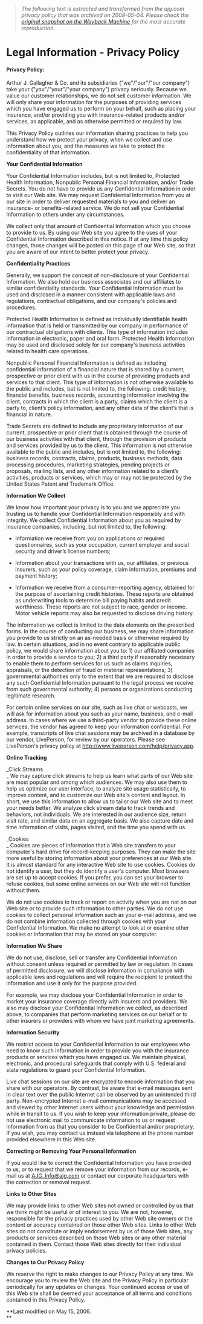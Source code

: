 > *The following text is extracted and transformed from the ajg.com privacy policy that was archived on 2009-05-04. Please check the [original snapshot on the Wayback Machine](https://web.archive.org/web/20090504140154id_/http%3A//www.ajg.com/portal/server.pt%3Fopen%3D514%26objID%3D51526%26parentname%3DCommunityPage%26parentid%3D1%26mode%3D2%26in_hi_userid%3D26148%26cached%3Dtrue) for the most accurate reproduction.*

# Legal Information - Privacy Policy

#### Privacy Policy:

Arthur J. Gallagher & Co. and its subsidiaries ("we"/"our"/"our company") take your ("you"/"your"/"your company") privacy seriously. Because we value our customer relationships, we do not sell customer information. We will only share your information for the purposes of providing services which you have engaged us to perform on your behalf, such as placing your insurance, and/or providing you with insurance-related products and/or services, as applicable, and as otherwise permitted or required by law.

This Privacy Policy outlines our information sharing practices to help you understand how we protect your privacy, when we collect and use information about you, and the measures we take to protect the confidentiality of that information.

 **Your Confidential Information**

Your Confidential Information includes, but is not limited to, Protected Health Information, Nonpublic Personal Financial Information, and/or Trade Secrets. You do not have to provide us any Confidential Information in order to visit our Web site. We may request Confidential Information from you at our site in order to deliver requested materials to you and deliver an insurance- or benefits-related service. We do not sell your Confidential Information to others under any circumstances.

We collect only that amount of Confidential Information which you choose to provide to us. By using our Web site you agree to the uses of your Confidential Information described in this notice. If at any time this policy changes, those changes will be posted on this page of our Web site, so that you are aware of our intent to better protect your privacy.

 **Confidentiality Practices**

Generally, we support the concept of non-disclosure of your Confidential Information. We also hold our business associates and our affiliates to similar confidentiality standards. Your Confidential Information must be used and disclosed in a manner consistent with applicable laws and regulations, contractual obligations, and our company's policies and procedures.

Protected Health Information is defined as individually identifiable health information that is held or transmitted by our company in performance of our contractual obligations with clients. This type of information includes information in electronic, paper and oral form. Protected Health Information may be used and disclosed solely for our company's business activities related to health care operations.

Nonpublic Personal Financial Information is defined as including confidential information of a financial nature that is shared by a current, prospective or prior client with us in the course of providing products and services to that client. This type of information is not otherwise available to the public and includes, but is not limited to, the following: credit history, financial benefits, business records, accounting information involving the client, contracts in which the client is a party, claims which the client is a party to, client’s policy information, and any other data of the client’s that is financial in nature.

Trade Secrets are defined to include any proprietary information of our current, prospective or prior client that is obtained through the course of our business activities with that client, through the provision of products and services provided by us to the client. This information is not otherwise available to the public and includes, but is not limited to, the following: business records, contracts, claims, products, business methods, data processing procedures, marketing strategies, pending projects or proposals, mailing lists, and any other information related to a client’s activities, products or services, which may or may not be protected by the United States Patent and Trademark Office.

 **Information We Collect**

We know how important your privacy is to you and we appreciate you trusting us to handle your Confidential Information responsibly and with integrity. We collect Confidential Information about you as required by insurance companies, including, but not limited to, the following:

  * Information we receive from you on applications or required questionnaires, such as your occupation, current employer and social security and driver’s license numbers;

  * Information about your transactions with us, our affiliates, or previous insurers, such as your policy coverage, claim information, premiums and payment history;

  * Information we receive from a consumer-reporting agency, obtained for the purpose of ascertaining credit histories. These reports are obtained as underwriting tools to determine bill paying habits and credit worthiness. These reports are not subject to race, gender or income. Motor vehicle reports may also be requested to disclose driving history.




The information we collect is limited to the data elements on the prescribed forms. In the course of conducting our business, we may share information you provide to us strictly on an as-needed basis or otherwise required by law. In certain situations, and in no event contrary to applicable public policy, we would share information about you to: 1) our affiliated companies in order to provide a service to you; 2) a third party if reasonably necessary to enable them to perform services for us such as claims inquiries, appraisals, or the detection of fraud or material representations; 3) governmental authorities only to the extent that we are required to disclose any such Confidential Information pursuant to the legal process we receive from such governmental authority; 4) persons or organizations conducting legitimate research.

For certain online services on our site, such as live chat or webcasts, we will ask for information about you such as your name, business, and e-mail address. In cases where we use a third-party vendor to provide these online services, the vendor has agreed to keep your information confidential. For example, transcripts of live chat sessions may be archived in a database by our vendor, LivePerson, for review by our operators. Please see LivePerson's privacy policy at <http://www.liveperson.com/help/privacy.asp>.

 **Online Tracking**

 _Click Streams  
_ We may capture click streams to help us learn what parts of our Web site are most popular and among which audiences. We may also use them to help us optimize our user interface, to analyze site usage statistically, to improve content, and to customize our Web site's content and layout. In short, we use this information to allow us to tailor our Web site and to meet your needs better. We analyze click stream data to track trends and behaviors, not individuals. We are interested in our audience size, return visit rate, and similar data on an aggregate basis. We also capture date and time information of visits, pages visited, and the time you spend with us.

 _Cookies  
_ Cookies are pieces of information that a Web site transfers to your computer's hard drive for record-keeping purposes. They can make the site more useful by storing information about your preferences at our Web site. It is almost standard for any interactive Web site to use cookies. Cookies do not identify a user, but they do identify a user's computer. Most browsers are set up to accept cookies. If you prefer, you can set your browser to refuse cookies, but some online services on our Web site will not function without them.

We do not use cookies to track or report on activity when you are not on our Web site or to provide such information to other parties. We do not use cookies to collect personal information such as your e-mail address, and we do not combine information collected through cookies with your Confidential Information. We make no attempt to look at or examine other cookies or information that may be stored on your computer.

 **Information We Share**

We do not use, disclose, sell or transfer any Confidential Information without consent unless required or permitted by law or regulation. In cases of permitted disclosure, we will disclose information in compliance with applicable laws and regulations and will require the recipient to protect the information and use it only for the purpose provided.

For example, we may disclose your Confidential Information in order to market your insurance coverage directly with insurers and providers. We also may disclose your Confidential Information we collect, as described above, to companies that perform marketing services on our behalf or to other insurers or providers with whom we have joint marketing agreements.

 **Information Security**

We restrict access to your Confidential Information to our employees who need to know such information in order to provide you with the insurance products or services which you have engaged us. We maintain physical, electronic, and procedural safeguards that comply with U.S. federal and state regulations to guard your Confidential Information.

Live chat sessions on our site are encrypted to encode information that you share with our operators. By contrast, be aware that e-mail messages sent in clear text over the public Internet can be observed by an unintended third party. Non-encrypted Internet e-mail communications may be accessed and viewed by other Internet users without your knowledge and permission while in transit to us. If you wish to keep your information private, please do not use electronic mail to communicate information to us or request information from us that you consider to be Confidential and/or proprietary. If you wish, you may contact us instead via telephone at the phone number provided elsewhere in this Web site.

 **Correcting or Removing Your Personal Information**

If you would like to correct the Confidential Information you have provided to us, or to request that we remove your information from our records, e-mail us at [AJG_Info@ajg.com](mailto:AJG_Info@ajg.com) or contact our corporate headquarters with the correction or removal request.

 **Links to Other Sites**

We may provide links to other Web sites not owned or controlled by us that we think might be useful or of interest to you. We are not, however, responsible for the privacy practices used by other Web site owners or the content or accuracy contained on those other Web sites. Links to other Web sites do not constitute or imply endorsement by us of those Web sites, any products or services described on those Web sites or any other material contained in them. Contact those Web sites directly for their individual privacy policies.

 **Changes to Our Privacy Policy**

We reserve the right to make changes to our Privacy Policy at any time. We encourage you to review the Web site and the Privacy Policy in particular periodically for any updates or changes. Your continued access or use of this Web site shall be deemed your acceptance of all terms and conditions contained in this Privacy Policy.

 **Last modified on May 15, 2006.  
**
